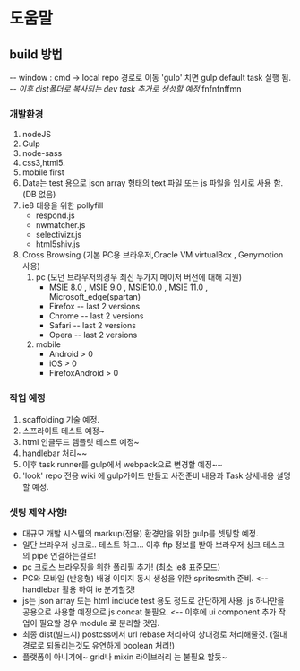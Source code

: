 # 도움말

## build 방법
-- window : cmd -> local repo 경로로 이동 'gulp'  치면 gulp default task 실행 됨.
_-- 이후 dist폴더로 복사되는 dev task 추가로 생성할 예정_ fnfnfnffmn


### 개발환경
1. nodeJS
2. Gulp
3. node-sass
4. css3,html5.
5. mobile first
6. Data는 test 용으로 json array 형태의 text 파일 또는 js 파일을 임시로 사용 함. (DB 없음)
7. ie8 대응을 위한 pollyfill
    - respond.js
    - nwmatcher.js
    - selectivizr.js
    - html5shiv.js
8. Cross Browsing (기본 PC용 브라우저,Oracle VM virtualBox , Genymotion 사용)
    1. pc (모던 브라우저의경우 최신 두가지 메이저 버전에 대해 지원)
        - MSIE 8.0 , MSIE 9.0 , MSIE10.0 , MSIE 11.0 , Microsoft_edge(spartan)
        - Firefox  -- last 2 versions
        - Chrome  -- last 2 versions
        - Safari -- last 2 versions
        - Opera -- last 2 versions
    2. mobile
        - Android  > 0
        - iOS > 0
        - FirefoxAndroid > 0


### 작업 예정
1. scaffolding 기술 예정.
2. 스프라이트 테스트 예정~
3. html 인클루드 템플릿 테스트 예정~
4. handlebar 처리~~
5. 이후  task runner를 gulp에서 webpack으로 변경할 예정~~
6. 'look' repo 전용 wiki 에 gulp가이드 만들고 사전준비 내용과 Task 상세내용 설명할 예정.



### **셋팅 제약 사항!**
- 대규모 개발 시스템의 markup(전용) 환경만을 위한 gulp를 셋팅할 예정.
- 일단 브라우저 싱크로.. 테스트 하고... 이후 ftp 정보를 받아 브라우저 싱크 테스크의 pipe 연결하는걸로!
- pc 크로스 브라우징을 위한 폴리필 추가! (최소 ie8 표준모드)
- PC와 모바일 (반응형) 배경 이미지 동시 생성을 위한 spritesmith 준비. <-- handlebar 활용 하여 ie 분기할것!
- js는 json array 또는 html include test 용도 정도로 간단하게 사용. js 하나만을 공용으로 사용할 예정으로 js concat 불필요. <-- 이후에 ui component 추가 작업이 필요할 경우 module 로 분리할 것임.
- 최종 dist(빌드시) postcss에서 url rebase 처리하여 상대경로 처리해줄것. (절대 경로로 되돌리는것도 유연하게 boolean 처리!)
- 플랫폼이 아니기에~ grid나 mixin 라이브러리 는 불필요 할듯~
